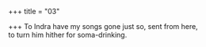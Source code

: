 +++
title = "03"

+++
To Indra have my songs gone just so, sent from here,  
to turn him hither for soma-drinking. 